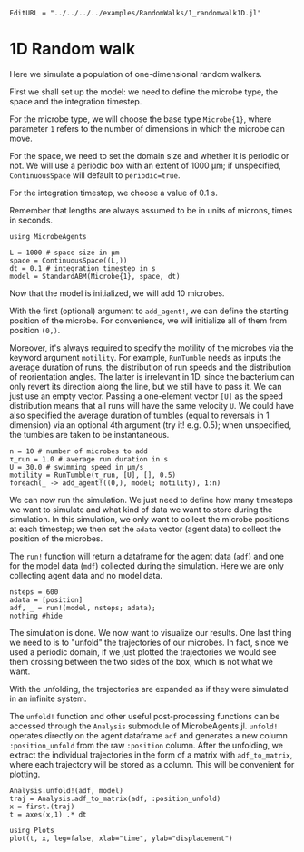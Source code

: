 ```@meta
EditURL = "../../../../examples/RandomWalks/1_randomwalk1D.jl"
```

# 1D Random walk

Here we simulate a population of one-dimensional random walkers.

First we shall set up the model: we need to define the microbe type,
the space and the integration timestep.

For the microbe type, we will choose the base type `Microbe{1}`, where
parameter `1` refers to the number of dimensions in which the microbe can move.

For the space, we need to set the domain size and whether it is periodic or not.
We will use a periodic box with an extent of 1000 μm;
if unspecified, `ContinuousSpace` will default to `periodic=true`.

For the integration timestep, we choose a value of 0.1 s.

Remember that lengths are always assumed to be in units of microns, times in seconds.

````@example 1_randomwalk1D
using MicrobeAgents

L = 1000 # space size in μm
space = ContinuousSpace((L,))
dt = 0.1 # integration timestep in s
model = StandardABM(Microbe{1}, space, dt)
````

Now that the model is initialized, we will add 10 microbes.

With the first (optional) argument to `add_agent!`, we can define the starting
position of the microbe. For convenience, we will initialize all of them
from position `(0,)`.

Moreover, it's always required to specify the motility of the microbes via
the keyword argument `motility`.
For example, `RunTumble` needs as inputs the average duration of runs,
the distribution of run speeds and the distribution of reorientation angles.
The latter is irrelevant in 1D, since the bacterium can only revert its
direction along the line, but we still have to pass it.
We can just use an empty vector.
Passing a one-element vector `[U]` as the speed distribution
means that all runs will have the same velocity `U`.
We could have also specified the average duration of tumbles
(equal to reversals in 1 dimension) via an optional 4th argument (try it! e.g. 0.5);
when unspecified, the tumbles are taken to be instantaneous.

````@example 1_randomwalk1D
n = 10 # number of microbes to add
τ_run = 1.0 # average run duration in s
U = 30.0 # swimming speed in μm/s
motility = RunTumble(τ_run, [U], [], 0.5)
foreach(_ -> add_agent!((0,), model; motility), 1:n)
````

We can now run the simulation.
We just need to define how many timesteps we want to simulate
and what kind of data we want to store during the simulation.
In this simulation, we only want to collect the microbe positions
at each timestep; we then set the `adata` vector (agent data)
to collect the position of the microbes.

The `run!` function will return a dataframe for the agent data (`adf`)
and one for the model data (`mdf`) collected during the simulation.
Here we are only collecting agent data and no model data.

````@example 1_randomwalk1D
nsteps = 600
adata = [position]
adf, _ = run!(model, nsteps; adata);
nothing #hide
````

The simulation is done. We now want to visualize our results.
One last thing we need to is to "unfold" the trajectories of our microbes.
In fact, since we used a periodic domain, if we just plotted the trajectories
we would see them crossing between the two sides of the box, which is not what we want.

With the unfolding, the trajectories are expanded as if they were simulated in an
infinite system.

The `unfold!` function and other useful post-processing functions can be
accessed through the `Analysis` submodule of MicrobeAgents.jl.
`unfold!` operates directly on the agent dataframe `adf`
and generates a new column `:position_unfold` from the raw `:position` column.
After the unfolding, we extract the individual trajectories in the form of a
matrix with `adf_to_matrix`, where each trajectory will be stored as a column.
This will be convenient for plotting.

````@example 1_randomwalk1D
Analysis.unfold!(adf, model)
traj = Analysis.adf_to_matrix(adf, :position_unfold)
x = first.(traj)
t = axes(x,1) .* dt

using Plots
plot(t, x, leg=false, xlab="time", ylab="displacement")
````

